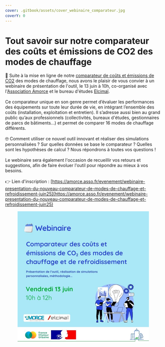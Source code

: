 ```yaml
---
cover: .gitbook/assets/cover_webinaire_comparateur.jpg
coverY: 0
---
```


# Tout savoir sur notre comparateur des coûts et émissions de CO2 des modes de chauffage

📢 Suite à la mise en ligne de notre [comparateur de coûts et émissions de CO2](https://france-chaleur-urbaine.beta.gouv.fr/comparateur-couts-performances) des modes de chauffage, nous avons le plaisir de vous convier à un webinaire de présentation de l'outil, le 13 juin à 10h, co-organisé avec l'[Association Amorce](https://amorce.asso.fr/) et le bureau d'études [Elcimaï](https://www.elcimai.com/).\
\
Ce comparateur unique en son genre permet d’évaluer les performances des équipements sur toute leur durée de vie, en intégrant l’ensemble des coûts (installation, exploitation et entretien). Il s’adresse aussi bien au grand public qu’aux professionnels (collectivités, bureaux d'études, gestionnaires de parcs de bâtiments...) et permet de comparer 16 modes de chauffage différents.\
\
🤓 Comment utiliser ce nouvel outil innovant et réaliser des simulations personnalisées ? Sur quelles données se base le comparateur ? Quelles sont les hypothèses de calcul ? Nous répondrons à toutes vos questions !\
\
Le webinaire sera également l'occasion de recueillir vos retours et suggestions, afin de faire évoluer l'outil pour répondre au mieux à vos besoins.\
\
👉 Lien d'inscription : [https://amorce.asso.fr/evenement/webinaire-presentation-du-nouveau-comparateur-de-modes-de-chauffage-et-refroidissement-juin25](https://amorce.asso.fr/evenement/webinaire-presentation-du-nouveau-comparateur-de-modes-de-chauffage-et-refroidissement-juin25)

<figure><img src=".gitbook/assets/FCU_webinaire_comparateur.jpg" alt=""><figcaption></figcaption></figure>
